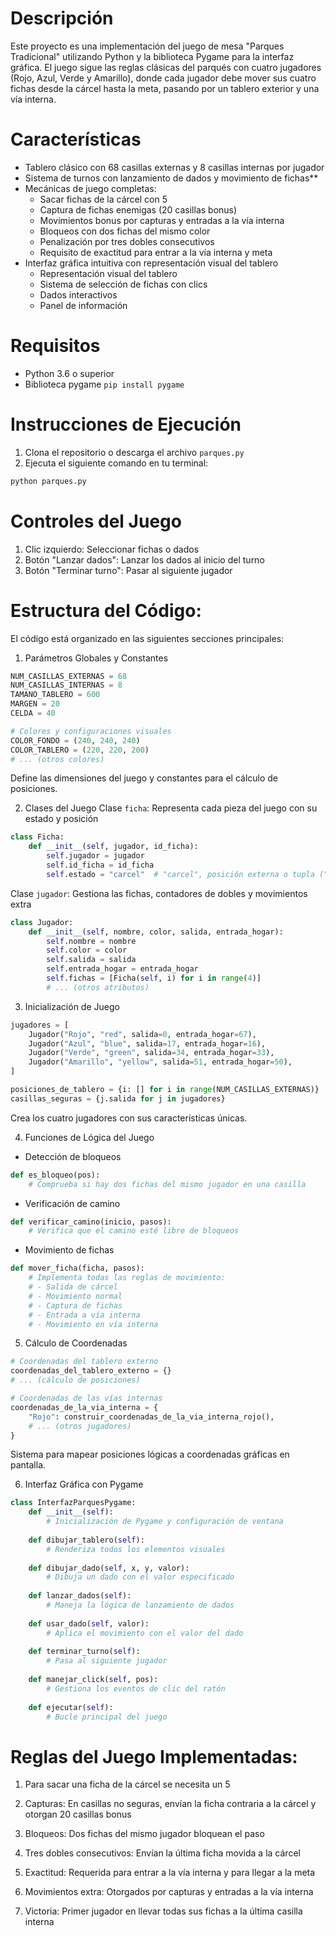# Descripción
Este proyecto es una implementación del juego de mesa "Parques Tradicional" utilizando Python y la biblioteca Pygame para la interfaz gráfica. El juego sigue las reglas clásicas del parqués con cuatro jugadores (Rojo, Azul, Verde y Amarillo), donde cada jugador debe mover sus cuatro fichas desde la cárcel hasta la meta, pasando por un tablero exterior y una vía interna.
# Características
- Tablero clásico con 68 casillas externas y 8 casillas internas por jugador
- Sistema de turnos con lanzamiento de dados y movimiento de fichas**
- Mecánicas de juego completas:
    * Sacar fichas de la cárcel con 5
    * Captura de fichas enemigas (20 casillas bonus)
    * Movimientos bonus por capturas y entradas a la vía interna
    * Bloqueos con dos fichas del mismo color
    * Penalización por tres dobles consecutivos
    * Requisito de exactitud para entrar a la vía interna y meta
- Interfaz gráfica intuitiva con representación visual del tablero
     * Representación visual del tablero
     * Sistema de selección de fichas con clics
     * Dados interactivos
     * Panel de información
# Requisitos
- Python 3.6 o superior
- Biblioteca pygame ```pip install pygame```
# Instrucciones de Ejecución
1. Clona el repositorio o descarga el archivo ```parques.py```
2. Ejecuta el siguiente comando en tu terminal:
````python
python parques.py
````
# Controles del Juego
1. Clic izquierdo: Seleccionar fichas o dados
2. Botón "Lanzar dados": Lanzar los dados al inicio del turno
3. Botón "Terminar turno": Pasar al siguiente jugador
# Estructura del Código:
El código está organizado en las siguientes secciones principales:
   1. Parámetros Globales y Constantes
````python
NUM_CASILLAS_EXTERNAS = 68
NUM_CASILLAS_INTERNAS = 8
TAMANO_TABLERO = 600
MARGEN = 20
CELDA = 40

# Colores y configuraciones visuales
COLOR_FONDO = (240, 240, 240)
COLOR_TABLERO = (220, 220, 200)
# ... (otros colores)
````
Define las dimensiones del juego y constantes para el cálculo de posiciones.
   
   2. Clases del Juego
      Clase ```ficha```: Representa cada pieza del juego con su estado y posición
````python
class Ficha:
    def __init__(self, jugador, id_ficha):
        self.jugador = jugador
        self.id_ficha = id_ficha
        self.estado = "carcel"  # "carcel", posición externa o tupla ("interna", índice)
````

   Clase ```jugador```: Gestiona las fichas, contadores de dobles y movimientos extra
````python
class Jugador:
    def __init__(self, nombre, color, salida, entrada_hogar):
        self.nombre = nombre
        self.color = color
        self.salida = salida
        self.entrada_hogar = entrada_hogar
        self.fichas = [Ficha(self, i) for i in range(4)]
        # ... (otros atributos)
````
   3. Inicialización de Juego
````python
jugadores = [
    Jugador("Rojo", "red", salida=0, entrada_hogar=67),
    Jugador("Azul", "blue", salida=17, entrada_hogar=16),
    Jugador("Verde", "green", salida=34, entrada_hogar=33),
    Jugador("Amarillo", "yellow", salida=51, entrada_hogar=50),
]

posiciones_de_tablero = {i: [] for i in range(NUM_CASILLAS_EXTERNAS)}
casillas_seguras = {j.salida for j in jugadores}
````
Crea los cuatro jugadores con sus características únicas.
   
   4. Funciones de Lógica del Juego
   - Detección de bloqueos
````python
def es_bloqueo(pos):
    # Comprueba si hay dos fichas del mismo jugador en una casilla
````
   - Verificación de camino
````python
def verificar_camino(inicio, pasos):
    # Verifica que el camino esté libre de bloqueos
````
   - Movimiento de fichas
````python
def mover_ficha(ficha, pasos):
    # Implementa todas las reglas de movimiento:
    # - Salida de cárcel
    # - Movimiento normal
    # - Captura de fichas
    # - Entrada a vía interna
    # - Movimiento en vía interna
````
   5. Cálculo de Coordenadas
````python
# Coordenadas del tablero externo
coordenadas_del_tablero_externo = {}
# ... (cálculo de posiciones)

# Coordenadas de las vías internas
coordenadas_de_la_via_interna = {
    "Rojo": construir_coordenadas_de_la_via_interna_rojo(),
    # ... (otros jugadores)
}
````
Sistema para mapear posiciones lógicas a coordenadas gráficas en pantalla.
   
   6. Interfaz Gráfica con Pygame
````python
class InterfazParquesPygame:
    def __init__(self):
        # Inicialización de Pygame y configuración de ventana
    
    def dibujar_tablero(self):
        # Renderiza todos los elementos visuales
    
    def dibujar_dado(self, x, y, valor):
        # Dibuja un dado con el valor especificado
    
    def lanzar_dados(self):
        # Maneja la lógica de lanzamiento de dados
    
    def usar_dado(self, valor):
        # Aplica el movimiento con el valor del dado
    
    def terminar_turno(self):
        # Pasa al siguiente jugador
    
    def manejar_click(self, pos):
        # Gestiona los eventos de clic del ratón
    
    def ejecutar(self):
        # Bucle principal del juego
````

# Reglas del Juego Implementadas:
1. Para sacar una ficha de la cárcel se necesita un 5

2. Capturas: En casillas no seguras, envían la ficha contraria a la cárcel y otorgan 20 casillas bonus

3. Bloqueos: Dos fichas del mismo jugador bloquean el paso

4. Tres dobles consecutivos: Envían la última ficha movida a la cárcel

5. Exactitud: Requerida para entrar a la vía interna y para llegar a la meta

6. Movimientos extra: Otorgados por capturas y entradas a la vía interna

7. Victoria: Primer jugador en llevar todas sus fichas a la última casilla interna

